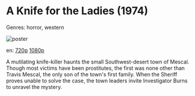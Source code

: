 # A Knife for the Ladies (1974)

Genres: horror, western

![poster](http://image.tmdb.org/t/p/w500/zxxAMLsMGNHCpPKC9D1DojBECJ9.jpg)

en:
  [720p](magnet:?xt=urn:btih:58F7575D2C6BD42BD21DEC47A527A06BC544BC33&tr=udp://glotorrents.pw:6969/announce&tr=udp://tracker.opentrackr.org:1337/announce&tr=udp://torrent.gresille.org:80/announce&tr=udp://tracker.openbittorrent.com:80&tr=udp://tracker.coppersurfer.tk:6969&tr=udp://tracker.leechers-paradise.org:6969&tr=udp://p4p.arenabg.ch:1337&tr=udp://tracker.internetwarriors.net:1337)
  [1080p](magnet:?xt=urn:btih:5DB25F027DC846E724E823E0C32D2AC4D5101F5E&tr=udp://glotorrents.pw:6969/announce&tr=udp://tracker.opentrackr.org:1337/announce&tr=udp://torrent.gresille.org:80/announce&tr=udp://tracker.openbittorrent.com:80&tr=udp://tracker.coppersurfer.tk:6969&tr=udp://tracker.leechers-paradise.org:6969&tr=udp://p4p.arenabg.ch:1337&tr=udp://tracker.internetwarriors.net:1337)
  


A mutilating knife-killer haunts the small Southwest-desert town of Mescal. Though most victims have been prostitutes, the first was none other than Travis Mescal, the only son of the town's first family. When the Sheriff proves unable to solve the case, the town leaders invite Investigator Burns to unravel the mystery.